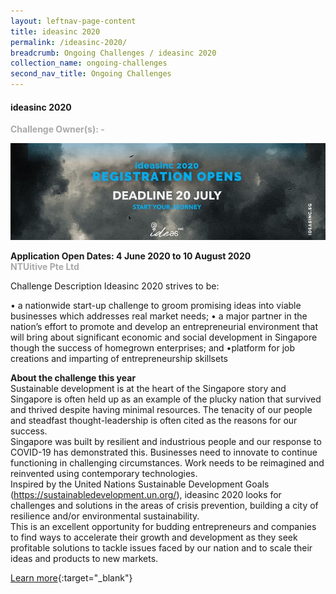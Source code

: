 ```yaml
---
layout: leftnav-page-content
title: ideasinc 2020
permalink: /ideasinc-2020/
breadcrumb: Ongoing Challenges / ideasinc 2020
collection_name: ongoing-challenges
second_nav_title: Ongoing Challenges
---
```


#### ideasinc 2020

<font color="#a9a9a9"><b>Challenge Owner(s): -</b></font>

[![1](/images/ongoing-challenges/IDEASINC-BANNER.jpg)](ttps://ideasinc.sg/)

**Application Open Dates: 4 June 2020 to 10 August 2020**<br>
<font color=" #a9a9a9"><b>NTUitive Pte Ltd</b></font>

Challenge Description 	Ideasinc 2020 strives to be: 
 
•	a nationwide start-up challenge to groom promising ideas into viable businesses which addresses real market needs; 
•	a major partner in the nation’s effort to promote and develop an entrepreneurial environment that will bring about significant economic and social development in Singapore though the success of homegrown enterprises; and
•platform for job creations and imparting of entrepreneurship skillsets
 
<b>About the challenge this year</b><br>
Sustainable development is at the heart of the Singapore story and Singapore is often held up as an example of the plucky nation that survived and thrived despite having minimal resources. The tenacity of our people and steadfast thought-leadership is often cited as the reasons for our success.<br>
Singapore was built by resilient and industrious people and our response to COVID-19 has demonstrated this. Businesses need to innovate to continue functioning in challenging circumstances. Work needs to be reimagined and reinvented using contemporary technologies.<br> 
 Inspired by the United Nations Sustainable Development Goals (https://sustainabledevelopment.un.org/), ideasinc 2020 looks for challenges and solutions in the areas of crisis prevention, building a city of resilience and/or environmental sustainability. <br>
This is an excellent opportunity for budding entrepreneurs and companies to find ways to accelerate their growth and development as they seek profitable solutions to tackle issues faced by our nation and to scale their ideas and products to new markets.
 


[Learn more](https://ideasinc.sg/){:target="_blank"}

